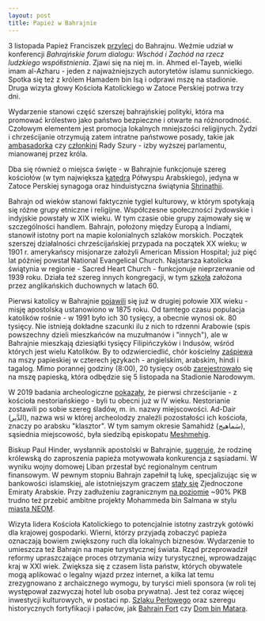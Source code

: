 ```yaml
---
layout: post
title: Papież w Bahrajnie
---
```


3 listopada Papież Franciszek [przyleci](https://www.facebook.com/arabizmy/posts/pfbid0HLDkxGbeWqKYdsA4sprDYHHLpHsECMi4RXAC7qNvF8Sy3EqRZrpXdPj4YaQvGLqPl) do Bahrajnu. Weźmie udział w konferencji *Bahrajńskie forum dialogu: Wschód i Zachód na rzecz ludzkiego współistnienia*. Zjawi się na niej m. in. Ahmed el-Tayeb, wielki imam al-Azharu - jeden z najważniejszych autorytetów islamu sunnickiego. Spotka się też z królem Hamadem bin Isą i odprawi mszę na stadionie. Druga wizyta głowy Kościoła Katolickiego w Zatoce Perskiej potrwa trzy dni.

Wydarzenie stanowi część szerszej bahrajńskiej polityki, która ma promować królestwo jako państwo bezpieczne i otwarte na różnorodność. Czołowym elementem jest promocja lokalnych mniejszości religijnych. Żydzi i chrześcijanie otrzymują zatem intratne państwowe posady, takie jak [ambasadorka](https://abumarkey.github.io/arabizmy/zydzi-bahrajn-zatoka-perska/) czy [członkini](https://www.thenationalnews.com/gulf-news/bahrain/2022/10/31/dream-come-true-arab-catholics-in-bahrain-speak-of-popes-visit/) Rady Szury - izby wyższej parlamentu, mianowanej przez króla. 

Dba się również o miejsca święte - w Bahrajnie funkcjonuje szereg kościołów (w tym największa [katedra](https://bahraincathedral.com/) Półwyspu Arabskiego), jedyna w Zatoce Perskiej synagoga oraz hinduistyczna świątynia [Shrinathji](https://www.wionews.com/india-news/external-affairs-minister-jaishankar-visits-200-year-old-hindu-temple-in-bahrain-345224). 

Bahrajn od wieków stanowi faktycznie tygiel kulturowy, w którym spotykają się różne grupy etniczne i religijne. Współczesne społeczności żydowskie i indyjskie powstały w XIX wieku. W tym czasie obie grupy zajmowały się w szczególności handlem. Bahrajn, położony między Europą a Indiami, stanowił istotny port na mapie kolonialnych szlaków morskich. Początek szerszej działalności chrześcijańskiej przypada na początek XX wieku; w 1901 r. amerykańscy misjonarze założyli American Mission Hospital; już pięć lat później powstał National Evangelical Church. Najstarsza katolicka świątynia w regionie - Sacred Heart Church - funkcjonuje nieprzerwanie od 1939 roku. Działa też szereg innych kongregacji, w tym [szkoła](http://stchcathedral.org/?page_id=635#anchor289069) założona przez anglikańskich duchownych w latach 60.

Pierwsi katolicy w Bahrajnie [pojawili](https://archive.org/details/encyclopediaofch0001unse_t6f2/page/181/mode/1up?view=theater) się już w drugiej połowie XIX wieku - misję apostolską ustanowiono w 1875 roku. Od tamtego czasu populacja katolików rośnie - w 1991 było ich 30 tysięcy, a obecnie wynosi ok. 80 tysięcy. Nie istnieją dokładne szacunki ilu z nich to rdzenni Arabowie (spis powszechny dzieli mieszkańców na muzułmanów i "innych"), ale w Bahrajnie mieszkają dziesiątki tysięcy Filipińczyków i Indusów, wśród których jest wielu Katolików. By to odzwierciedlić, chór kościelny [zaśpiewa](https://www.thenationalnews.com/gulf-news/bahrain/2022/10/24/popes-visit-to-bahrain-100-strong-choir-to-sing-in-english-arabic-tagalog-and-hindi/) na mszy papieskiej w czterech językach - angielskim, arabskim, hindi i tagalog. Mimo porannej godziny (8:00), 20 tysięcy osób [zarejestrowało](https://www.thenationalnews.com/gulf-news/bahrain/2022/10/28/more-than-2000-people-register-to-attend-pope-francis-bahrain-mass/) się na mszę papieską, która odbędzie się 5 listopada na Stadionie Narodowym. 

W 2019 badania archeologiczne [pokazały](https://www.exeter.ac.uk/news/research/title_769743_en.html), że pierwsi chrześcijanie - z kościoła nestoriańskiego -  byli tu obecni już w IV wieku. Nestorianie zostawili po sobie szereg śladów, m. in. nazwy miejscowości. Ad-Dair (الدَّير), nazwa wsi w której archeolodzy znaleźli pozostałości ich kościoła, znaczy po arabsku "klasztor". W tym samym okresie Samahidż (سَماهيج), sąsiednia miejscowość, była siedzibą episkopatu [Meshmehig](https://www.syriaca.org/place/2879). 

Biskup Paul Hinder, wysłannik apostolski w Bahrajnie, [sugeruje](https://english.alaraby.co.uk/news/pope-francis-make-first-papal-trip-bahrain-week), że rodzinę królewską do zaproszenia papieża motywowała konkurencja z sąsiadami. W wyniku wojny domowej Liban przestał być regionalnym centrum finansowym. W pewnym stopniu Bahrajn zapełnił tą lukę, specjalizując się w bankowości islamskiej, ale istotniejszym graczem [stały się](https://www.arabianbusiness.com/industries/banking-finance/dubai-ranks-as-regional-first-17th-globally-in-global-financial-centres-index) Zjednoczone Emiraty Arabskie. Przy zadłużeniu zagranicznym [na poziomie](https://www.ceicdata.com/en/indicator/bahrain/government-debt--of-nominal-gdp) ~90% PKB trudno też przebić ambitne projekty Mohammeda bin Salmana w stylu [miasta NEOM](https://www.youtube.com/watch?v=41sgRP0G6y4). 
 
Wizyta lidera Kościoła Katolickiego to potencjalnie istotny zastrzyk gotówki dla krajowej gospodarki. Wierni, którzy przyjadą zobaczyć papieża oznaczają bowiem zwiększony ruch dla lokalnych biznesów. Wydarzenie to umieszcza też Bahrajn na mapie turystycznej świata. Rząd przeprowadził reformy upraszczające proces otrzymania wizy turystycznej, wprowadzając kraj w XXI wiek. Zwiększa się z czasem lista państw, których obywatele mogą aplikować o legalny wjazd przez internet, a kilka lat temu zrezygnowano z archaicznego wymogu, by turyści mieli sponsora (w roli tej występował zazwyczaj hotel lub osoba prywatna). Jest też coraz więcej inwestycji kulturowych, w postaci np. [Szlaku Perłowego](https://pearlingpath.bh/en/the-pearling-path-in-detail/) oraz szeregu historycznych fortyfikacji i pałaców, jak [Bahrain Fort](https://www.timeoutbahrain.com/attractions/attractions-news/440051-bahrain-fort-guide-everything-you-need-to-know-about-qalat-al-bahrain) czy [Dom bin Matara](https://shaikhebrahimcenter.org/en/houses/memory-of-the-place-2/).
